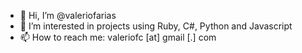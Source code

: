 - 👋 Hi, I’m @valeriofarias
- 👀 I’m interested in projects using Ruby, C#, Python and Javascript
- 📫 How to reach me: valeriofc [at] gmail [.] com

<!---
valeriofarias/valeriofarias is a ✨ special ✨ repository because its `README.md` (this file) appears on your GitHub profile.
You can click the Preview link to take a look at your changes.
--->
